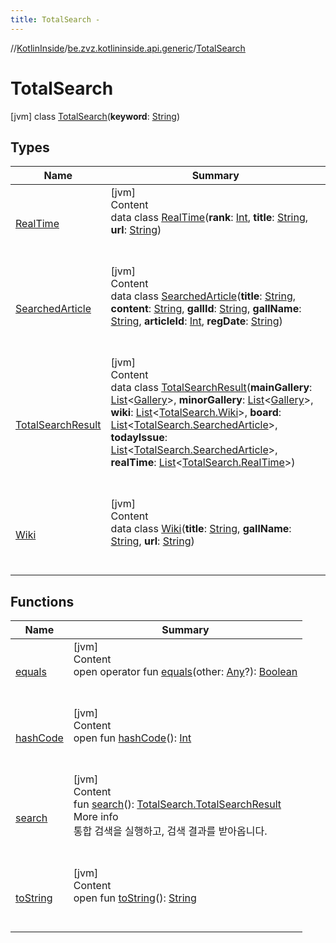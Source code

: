```yaml
---
title: TotalSearch -
---
```

//[KotlinInside](../../index.md)/[be.zvz.kotlininside.api.generic](../index.md)/[TotalSearch](index.md)



# TotalSearch  
 [jvm] class [TotalSearch](index.md)(**keyword**: [String](https://kotlinlang.org/api/latest/jvm/stdlib/kotlin/-string/index.html))   


## Types  
  
|  Name|  Summary| 
|---|---|
| <a name="be.zvz.kotlininside.api.generic/TotalSearch.RealTime///PointingToDeclaration/"></a>[RealTime](-real-time/index.md)| <a name="be.zvz.kotlininside.api.generic/TotalSearch.RealTime///PointingToDeclaration/"></a>[jvm]  <br>Content  <br>data class [RealTime](-real-time/index.md)(**rank**: [Int](https://kotlinlang.org/api/latest/jvm/stdlib/kotlin/-int/index.html), **title**: [String](https://kotlinlang.org/api/latest/jvm/stdlib/kotlin/-string/index.html), **url**: [String](https://kotlinlang.org/api/latest/jvm/stdlib/kotlin/-string/index.html))  <br><br><br>
| <a name="be.zvz.kotlininside.api.generic/TotalSearch.SearchedArticle///PointingToDeclaration/"></a>[SearchedArticle](-searched-article/index.md)| <a name="be.zvz.kotlininside.api.generic/TotalSearch.SearchedArticle///PointingToDeclaration/"></a>[jvm]  <br>Content  <br>data class [SearchedArticle](-searched-article/index.md)(**title**: [String](https://kotlinlang.org/api/latest/jvm/stdlib/kotlin/-string/index.html), **content**: [String](https://kotlinlang.org/api/latest/jvm/stdlib/kotlin/-string/index.html), **gallId**: [String](https://kotlinlang.org/api/latest/jvm/stdlib/kotlin/-string/index.html), **gallName**: [String](https://kotlinlang.org/api/latest/jvm/stdlib/kotlin/-string/index.html), **articleId**: [Int](https://kotlinlang.org/api/latest/jvm/stdlib/kotlin/-int/index.html), **regDate**: [String](https://kotlinlang.org/api/latest/jvm/stdlib/kotlin/-string/index.html))  <br><br><br>
| <a name="be.zvz.kotlininside.api.generic/TotalSearch.TotalSearchResult///PointingToDeclaration/"></a>[TotalSearchResult](-total-search-result/index.md)| <a name="be.zvz.kotlininside.api.generic/TotalSearch.TotalSearchResult///PointingToDeclaration/"></a>[jvm]  <br>Content  <br>data class [TotalSearchResult](-total-search-result/index.md)(**mainGallery**: [List](https://kotlinlang.org/api/latest/jvm/stdlib/kotlin.collections/-list/index.html)<[Gallery](../../be.zvz.kotlininside.api.type/-gallery/index.md)>, **minorGallery**: [List](https://kotlinlang.org/api/latest/jvm/stdlib/kotlin.collections/-list/index.html)<[Gallery](../../be.zvz.kotlininside.api.type/-gallery/index.md)>, **wiki**: [List](https://kotlinlang.org/api/latest/jvm/stdlib/kotlin.collections/-list/index.html)<[TotalSearch.Wiki](-wiki/index.md)>, **board**: [List](https://kotlinlang.org/api/latest/jvm/stdlib/kotlin.collections/-list/index.html)<[TotalSearch.SearchedArticle](-searched-article/index.md)>, **todayIssue**: [List](https://kotlinlang.org/api/latest/jvm/stdlib/kotlin.collections/-list/index.html)<[TotalSearch.SearchedArticle](-searched-article/index.md)>, **realTime**: [List](https://kotlinlang.org/api/latest/jvm/stdlib/kotlin.collections/-list/index.html)<[TotalSearch.RealTime](-real-time/index.md)>)  <br><br><br>
| <a name="be.zvz.kotlininside.api.generic/TotalSearch.Wiki///PointingToDeclaration/"></a>[Wiki](-wiki/index.md)| <a name="be.zvz.kotlininside.api.generic/TotalSearch.Wiki///PointingToDeclaration/"></a>[jvm]  <br>Content  <br>data class [Wiki](-wiki/index.md)(**title**: [String](https://kotlinlang.org/api/latest/jvm/stdlib/kotlin/-string/index.html), **gallName**: [String](https://kotlinlang.org/api/latest/jvm/stdlib/kotlin/-string/index.html), **url**: [String](https://kotlinlang.org/api/latest/jvm/stdlib/kotlin/-string/index.html))  <br><br><br>


## Functions  
  
|  Name|  Summary| 
|---|---|
| <a name="kotlin/Any/equals/#kotlin.Any?/PointingToDeclaration/"></a>[equals](../../be.zvz.kotlininside.utils/-string-util/-companion/index.md#%5Bkotlin%2FAny%2Fequals%2F%23kotlin.Any%3F%2FPointingToDeclaration%2F%5D%2FFunctions%2F578868537)| <a name="kotlin/Any/equals/#kotlin.Any?/PointingToDeclaration/"></a>[jvm]  <br>Content  <br>open operator fun [equals](../../be.zvz.kotlininside.utils/-string-util/-companion/index.md#%5Bkotlin%2FAny%2Fequals%2F%23kotlin.Any%3F%2FPointingToDeclaration%2F%5D%2FFunctions%2F578868537)(other: [Any](https://kotlinlang.org/api/latest/jvm/stdlib/kotlin/-any/index.html)?): [Boolean](https://kotlinlang.org/api/latest/jvm/stdlib/kotlin/-boolean/index.html)  <br><br><br>
| <a name="kotlin/Any/hashCode/#/PointingToDeclaration/"></a>[hashCode](../../be.zvz.kotlininside.utils/-string-util/-companion/index.md#%5Bkotlin%2FAny%2FhashCode%2F%23%2FPointingToDeclaration%2F%5D%2FFunctions%2F578868537)| <a name="kotlin/Any/hashCode/#/PointingToDeclaration/"></a>[jvm]  <br>Content  <br>open fun [hashCode](../../be.zvz.kotlininside.utils/-string-util/-companion/index.md#%5Bkotlin%2FAny%2FhashCode%2F%23%2FPointingToDeclaration%2F%5D%2FFunctions%2F578868537)(): [Int](https://kotlinlang.org/api/latest/jvm/stdlib/kotlin/-int/index.html)  <br><br><br>
| <a name="be.zvz.kotlininside.api.generic/TotalSearch/search/#/PointingToDeclaration/"></a>[search](search.md)| <a name="be.zvz.kotlininside.api.generic/TotalSearch/search/#/PointingToDeclaration/"></a>[jvm]  <br>Content  <br>fun [search](search.md)(): [TotalSearch.TotalSearchResult](-total-search-result/index.md)  <br>More info  <br>통합 검색을 실행하고, 검색 결과를 받아옵니다.  <br><br><br>
| <a name="kotlin/Any/toString/#/PointingToDeclaration/"></a>[toString](../../be.zvz.kotlininside.utils/-string-util/-companion/index.md#%5Bkotlin%2FAny%2FtoString%2F%23%2FPointingToDeclaration%2F%5D%2FFunctions%2F578868537)| <a name="kotlin/Any/toString/#/PointingToDeclaration/"></a>[jvm]  <br>Content  <br>open fun [toString](../../be.zvz.kotlininside.utils/-string-util/-companion/index.md#%5Bkotlin%2FAny%2FtoString%2F%23%2FPointingToDeclaration%2F%5D%2FFunctions%2F578868537)(): [String](https://kotlinlang.org/api/latest/jvm/stdlib/kotlin/-string/index.html)  <br><br><br>

